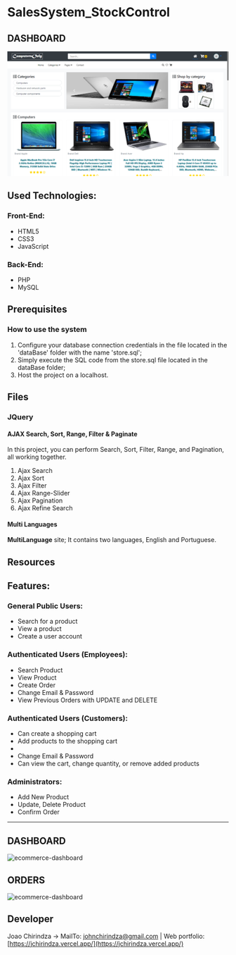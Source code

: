 # SalesSystem_StockControl

## DASHBOARD
![ecommerce-home](assests/images/app/ecom_home_page.png)

## Used Technologies:
### Front-End:
- HTML5
- CSS3
- JavaScript

### Back-End:
- PHP
- MySQL

## Prerequisites
### How to use the system

1. Configure your database connection credentials in the file located in the 'dataBase' folder with the name 'store.sql';
2. Simply execute the SQL code from the store.sql file located in the dataBase folder;
3. Host the project on a localhost.

## Files

### JQuery

#### AJAX Search, Sort, Range, Filter & Paginate

In this project, you can perform Search, Sort, Filter, Range, and Pagination, all working together.

1. Ajax Search
2. Ajax Sort
3. Ajax Filter
4. Ajax Range-Slider
5. Ajax Pagination
6. Ajax Refine Search

#### Multi Languages

**MultiLanguage** site; It contains two languages, English and Portuguese.

## Resources

## Features:
### General Public Users:
- Search for a product
- View a product
- Create a user account

### Authenticated Users (Employees):
- Search Product
- View Product
- Create Order
- Change Email & Password
- View Previous Orders with UPDATE and DELETE

### Authenticated Users (Customers):
- Can create a shopping cart
- Add products to the shopping cart
- 
- Change Email & Password
- Can view the cart, change quantity, or remove added products

### Administrators:
- Add New Product
- Update, Delete Product
- Confirm Order

---

## DASHBOARD

![ecommerce-dashboard](assets/images/app/ecom_dashboard_page.png)

## ORDERS

![ecommerce-dashboard](assets/images/app/ecom_orders_page.png)

## Developer

Joao Chirindza -> MailTo: johnchirindza@gmail.com | Web portfolio: [https://jchirindza.vercel.app/](https://jchirindza.vercel.app/)
